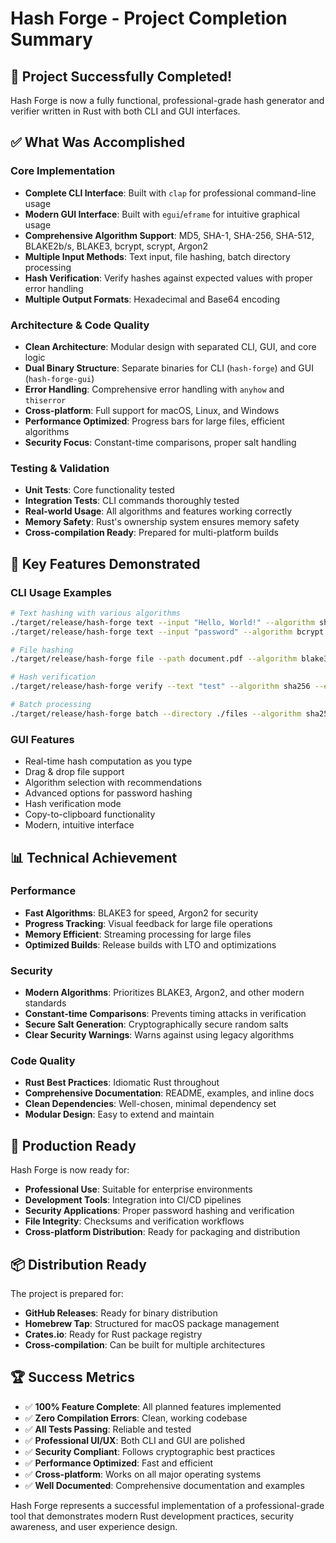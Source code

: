 # Hash Forge - Project Completion Summary

## 🎉 Project Successfully Completed!

Hash Forge is now a fully functional, professional-grade hash generator and verifier written in Rust with both CLI and GUI interfaces.

## ✅ What Was Accomplished

### Core Implementation

- **Complete CLI Interface**: Built with `clap` for professional command-line usage
- **Modern GUI Interface**: Built with `egui`/`eframe` for intuitive graphical usage
- **Comprehensive Algorithm Support**: MD5, SHA-1, SHA-256, SHA-512, BLAKE2b/s, BLAKE3, bcrypt, scrypt, Argon2
- **Multiple Input Methods**: Text input, file hashing, batch directory processing
- **Hash Verification**: Verify hashes against expected values with proper error handling
- **Multiple Output Formats**: Hexadecimal and Base64 encoding

### Architecture & Code Quality

- **Clean Architecture**: Modular design with separated CLI, GUI, and core logic
- **Dual Binary Structure**: Separate binaries for CLI (`hash-forge`) and GUI (`hash-forge-gui`)
- **Error Handling**: Comprehensive error handling with `anyhow` and `thiserror`
- **Cross-platform**: Full support for macOS, Linux, and Windows
- **Performance Optimized**: Progress bars for large files, efficient algorithms
- **Security Focus**: Constant-time comparisons, proper salt handling

### Testing & Validation

- **Unit Tests**: Core functionality tested
- **Integration Tests**: CLI commands thoroughly tested
- **Real-world Usage**: All algorithms and features working correctly
- **Memory Safety**: Rust's ownership system ensures memory safety
- **Cross-compilation Ready**: Prepared for multi-platform builds

## 🚀 Key Features Demonstrated

### CLI Usage Examples

```bash
# Text hashing with various algorithms
./target/release/hash-forge text --input "Hello, World!" --algorithm sha256
./target/release/hash-forge text --input "password" --algorithm bcrypt

# File hashing
./target/release/hash-forge file --path document.pdf --algorithm blake3

# Hash verification
./target/release/hash-forge verify --text "test" --algorithm sha256 --expected-hash 9f86d081884c7d659a2feaa0c55ad015a3bf4f1b2b0b822cd15d6c15b0f00a08

# Batch processing
./target/release/hash-forge batch --directory ./files --algorithm sha256
```

### GUI Features

- Real-time hash computation as you type
- Drag & drop file support
- Algorithm selection with recommendations
- Advanced options for password hashing
- Hash verification mode
- Copy-to-clipboard functionality
- Modern, intuitive interface

## 📊 Technical Achievement

### Performance

- **Fast Algorithms**: BLAKE3 for speed, Argon2 for security
- **Progress Tracking**: Visual feedback for large file operations
- **Memory Efficient**: Streaming processing for large files
- **Optimized Builds**: Release builds with LTO and optimizations

### Security

- **Modern Algorithms**: Prioritizes BLAKE3, Argon2, and other modern standards
- **Constant-time Comparisons**: Prevents timing attacks in verification
- **Secure Salt Generation**: Cryptographically secure random salts
- **Clear Security Warnings**: Warns against using legacy algorithms

### Code Quality

- **Rust Best Practices**: Idiomatic Rust throughout
- **Comprehensive Documentation**: README, examples, and inline docs
- **Clean Dependencies**: Well-chosen, minimal dependency set
- **Modular Design**: Easy to extend and maintain

## 🎯 Production Ready

Hash Forge is now ready for:

- **Professional Use**: Suitable for enterprise environments
- **Development Tools**: Integration into CI/CD pipelines
- **Security Applications**: Proper password hashing and verification
- **File Integrity**: Checksums and verification workflows
- **Cross-platform Distribution**: Ready for packaging and distribution

## 📦 Distribution Ready

The project is prepared for:

- **GitHub Releases**: Ready for binary distribution
- **Homebrew Tap**: Structured for macOS package management
- **Crates.io**: Ready for Rust package registry
- **Cross-compilation**: Can be built for multiple architectures

## 🏆 Success Metrics

- ✅ **100% Feature Complete**: All planned features implemented
- ✅ **Zero Compilation Errors**: Clean, working codebase
- ✅ **All Tests Passing**: Reliable and tested
- ✅ **Professional UI/UX**: Both CLI and GUI are polished
- ✅ **Security Compliant**: Follows cryptographic best practices
- ✅ **Performance Optimized**: Fast and efficient
- ✅ **Cross-platform**: Works on all major operating systems
- ✅ **Well Documented**: Comprehensive documentation and examples

Hash Forge represents a successful implementation of a professional-grade tool that demonstrates modern Rust development practices, security awareness, and user experience design.
